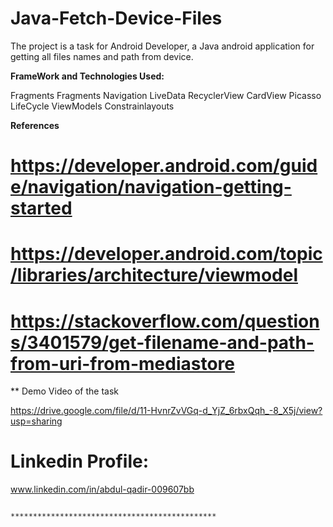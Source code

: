 # Java-Fetch-Device-Files
The project is a task for Android Developer, a Java android application for getting all files names and path from device.

 
 **FrameWork and Technologies Used:**
 
 Fragments
 Fragments Navigation
 LiveData
 RecyclerView
 CardView
 Picasso
 LifeCycle ViewModels
 Constrainlayouts
 


                        
 **References**
 # https://developer.android.com/guide/navigation/navigation-getting-started
 
 # https://developer.android.com/topic/libraries/architecture/viewmodel
 
 # https://stackoverflow.com/questions/3401579/get-filename-and-path-from-uri-from-mediastore
 
 ** Demo Video of the task
 
 https://drive.google.com/file/d/11-HvnrZvVGq-d_YjZ_6rbxQqh_-8_X5j/view?usp=sharing
 
                                  

 # Linkedin Profile:
 www.linkedin.com/in/abdul-qadir-009607bb
 
 
                               **********************************************
 

